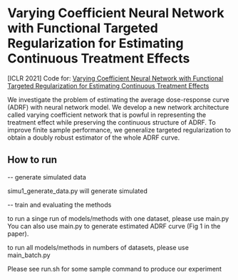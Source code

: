 # Varying Coefficient Neural Network with Functional Targeted Regularization for Estimating Continuous Treatment Effects
\[ICLR 2021\] Code for: [Varying Coefficient Neural Network with Functional Targeted Regularization for Estimating Continuous Treatment Effects](https://openreview.net/forum?id=RmB-88r9dL)

We investigate the problem of estimating the average dose-response curve (ADRF) with neural network model. We develop a new network architecture called varying coefficient network that is powful in representing the treatment effect while preserving the continuous structure of ADRF. To improve finite sample performance, we generalize targeted regularization to obtain a doubly robust estimator of the whole ADRF curve.

## How to run

-- generate simulated data

simu1_generate_data.py will generate simulated

-- train and evaluating the methods

to run a singe run of models/methods with one dataset, please use main.py
You can also use main.py to generate estimated ADRF curve (Fig 1 in the paper).

to run all models/methods in numbers of datasets, please use main_batch.py

Please see run.sh for some sample command to produce our experiment

